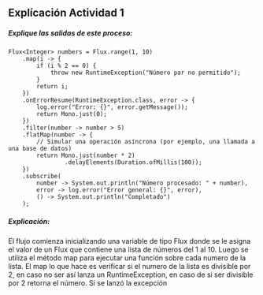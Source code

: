 ## Explícación Actividad 1 

##### Explique las salidas de este proceso:

```
Flux<Integer> numbers = Flux.range(1, 10)
    .map(i -> {
        if (i % 2 == 0) {
            throw new RuntimeException("Número par no permitido");
        }
        return i;
    })
    .onErrorResume(RuntimeException.class, error -> {
        log.error("Error: {}", error.getMessage());
        return Mono.just(0);
    })
    .filter(number -> number > 5)
    .flatMap(number -> {
        // Simular una operación asíncrona (por ejemplo, una llamada a una base de datos)
        return Mono.just(number * 2)
                .delayElements(Duration.ofMillis(100));
    })
    .subscribe(
        number -> System.out.println("Número procesado: " + number),
        error -> log.error("Error general: {}", error),
        () -> System.out.println("Completado")
    );
  ```


##### Explicación:
El flujo comienza inicializando una variable de tipo Flux<Integer> donde se le asigna el valor de un Flux que contiene una lista de números del 1 al 10. Luego se utiliza el método map
para ejecutar una función sobre cada numero de la lista. El map lo que hace es verificar si el numero de la lista es divisible por 2, en caso no ser así lanza un RuntimeException, en caso
de si ser divisible por 2 retorna el número. Si se lanzó la excepción




